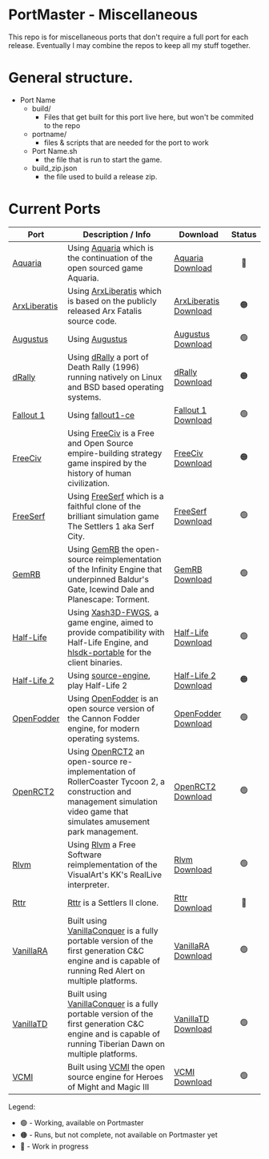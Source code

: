 # PortMaster - Miscellaneous

This repo is for miscellaneous ports that don't require a full port for each release. Eventually I may combine the repos to keep all my stuff together.


# General structure.

- Port Name
  - build/
    - Files that get built for this port live here, but won't be commited to the repo
  - portname/
    - files & scripts that are needed for the port to work
  - Port Name.sh
    - the file that is run to start the game.
  - build_zip.json
    - the file used to build a release zip.


# Current Ports

| Port                 | Description / Info                                                                                                                                                               | Download                      |     Status      |
|----------------------|----------------------------------------------------------------------------------------------------------------------------------------------------------------------------------|-------------------------------|:---------------:|
| [Aquaria][AquP]      | Using [Aquaria][AquG] which is the continuation of the open sourced game Aquaria.                                                                                                | [Aquaria Download][AquD]      | :red_circle:    |
| [ArxLiberatis][ArxP] | Using [ArxLiberatis][ArxG] which is based on the publicly released Arx Fatalis source code.                                                                                      | [ArxLiberatis Download][ArxD] | :orange_circle: |
| [Augustus][AugP]     | Using [Augustus][AugG]                                                                                                                                                           | [Augustus Download][AugD]     | :green_circle:  |
| [dRally][DraP]       | Using [dRally][Drag]  a port of Death Rally (1996) running natively on Linux and BSD based operating systems.                                                                    | [dRally Download][DraD]       | :orange_circle: |
| [Fallout 1][Fo1P]    | Using [fallout1-ce][Fo1G]                                                                                                                                                        | [Fallout 1 Download][Fo1D]    | :green_circle:  |
| [FreeCiv][FrcP]      | Using [FreeCiv][FrcG] is a Free and Open Source empire-building strategy game inspired by the history of human civilization.                                                     | [FreeCiv Download][FrcD]      | :orange_circle: |
| [FreeSerf][FrsP]     | Using [FreeSerf][FrsG] which is a faithful clone of the brilliant simulation game The Settlers 1 aka Serf City.                                                                  | [FreeSerf Download][FrsD]     | :green_circle:  |
| [GemRB][GrbP]        | Using [GemRB][GrbG] the open-source reimplementation of the Infinity Engine that underpinned Baldur's Gate, Icewind Dale and Planescape: Torment.                                | [GemRB Download][GrbD]        | :green_circle:  |
| [Half-Life][HalP]    | Using [Xash3D-FWGS][HalG], a game engine, aimed to provide compatibility with Half-Life Engine, and [hlsdk-portable][HalO] for the client binaries.                              | [Half-Life Download][HalD]    | :green_circle:  |
| [Half-Life 2][Hl2P]  | Using [source-engine][Hl2G], play Half-Life 2                                                                                                                                    | [Half-Life 2 Download][Hl2D]  | :orange_circle: |
| [OpenFodder][OpfP]   | Using [OpenFodder][OpfG] is an open source version of the Cannon Fodder engine, for modern operating systems.                                                                    | [OpenFodder Download][OpfD]   | :green_circle:  |
| [OpenRCT2][OrcP]     | Using [OpenRCT2][OrcG] an open-source re-implementation of RollerCoaster Tycoon 2, a construction and management simulation video game that simulates amusement park management. | [OpenRCT2 Download][OrcD]     | :green_circle:  |
| [Rlvm][RlvP]         | Using [Rlvm][RlvG] a Free Software reimplementation of the VisualArt's KK's RealLive interpreter.                                                                                | [Rlvm Download][RlvD]         | :green_circle:  |
| [Rttr][RttP]         | [Rttr][RttG] is a Settlers II clone.                                                                                                                                             | [Rttr Download][RttD]         | :red_circle:    |
| [VanillaRA][VraP]    | Built using [VanillaConquer][VraG] is a fully portable version of the first generation C&C engine and is capable of running Red Alert on multiple platforms.                     | [VanillaRA Download][VraD]    | :green_circle:  |
| [VanillaTD][VtdP]    | Built using [VanillaConquer][VtdG] is a fully portable version of the first generation C&C engine and is capable of running Tiberian Dawn on multiple platforms.                 | [VanillaTD Download][VtdD]    | :green_circle:  |
| [VCMI][VcmP]         | Built using [VCMI][VcmG] the open source engine for Heroes of Might and Magic III                                                                                                | [VCMI Download][VcmD]         | :green_circle:  |

Legend:
- :green_circle: - Working, available on Portmaster
- :orange_circle: - Runs, but not complete, not available on Portmaster yet
- :red_circle: - Work in progress

[AquP]: https://github.com/kloptops/Portmaster-misc/tree/main/Aquaria
[AquG]: https://github.com/AquariaOSE/Aquaria
[AquD]: https://github.com/kloptops/Portmaster-misc/raw/main/releases/Aquaria.zip

[ArxP]: https://github.com/kloptops/Portmaster-misc/tree/main/ArxLiberatis
[ArxG]: https://github.com/arx/ArxLibertatis
[ArxD]: https://github.com/kloptops/Portmaster-misc/raw/main/releases/ArxLiberatis.zip

[AugP]: https://github.com/kloptops/Portmaster-misc/tree/main/Augustus
[AugG]: https://github.com/Keriew/augustus
[AugD]: https://github.com/kloptops/Portmaster-misc/raw/main/releases/Augustus.zip

[DraP]: https://github.com/kloptops/Portmaster-misc/tree/main/dRally
[DraG]: https://github.com/urxp/dRally
[DraD]: https://github.com/kloptops/Portmaster-misc/raw/main/releases/dRally.zip

[Fo1P]: https://github.com/kloptops/Portmaster-misc/tree/main/Fallout%201
[Fo1G]: https://github.com/alexbatalov/fallout1-ce
[Fo1D]: https://github.com/kloptops/Portmaster-misc/raw/main/releases/Fallout1.zip

[FrcP]: https://github.com/kloptops/Portmaster-misc/tree/main/FreeCiv
[FrcG]: https://github.com/freeciv/freeciv
[FrcD]: https://github.com/kloptops/Portmaster-misc/raw/main/releases/FreeCiv.zip

[FrsP]: https://github.com/kloptops/Portmaster-misc/tree/main/FreeSerf
[FrsG]: https://github.com/freeserf/freeserf
[FrsD]: https://github.com/kloptops/Portmaster-misc/raw/main/releases/FreeSerf.zip

[GrbP]: https://github.com/kloptops/Portmaster-misc/tree/main/GemRB
[GrbG]: https://github.com/gemrb/gemrb
[GrbD]: https://github.com/kloptops/Portmaster-misc/raw/main/releases/GemRB.zip

[HalP]: https://github.com/kloptops/Portmaster-misc/tree/main/Half-Life
[HalG]: https://github.com/FWGS/xash3d-fwgs
[HalO]: https://github.com/FWGS/hlsdk-portable
[HalD]: https://github.com/kloptops/Portmaster-misc/raw/main/releases/Half-Life.zip

[Hl2P]: https://github.com/kloptops/Portmaster-misc/tree/main/Half-Life%202
[Hl2G]: https://github.com/nillerusr/source-engine
[Hl2D]: https://github.com/kloptops/Portmaster-misc/raw/main/releases/Half-Life2.zip

[OpfP]: https://github.com/kloptops/Portmaster-misc/tree/main/OpenFodder
[OpfG]: https://github.com/OpenFodder/openfodder
[OpfD]: https://github.com/kloptops/Portmaster-misc/raw/main/releases/OpenFodder.zip

[OrcP]: https://github.com/kloptops/Portmaster-misc/tree/main/OpenRCT2
[OrcG]: https://github.com/kloptops/OpenRCT2
[OrcD]: https://github.com/kloptops/Portmaster-misc/raw/main/releases/OpenRCT2.zip

[RlvP]: https://github.com/kloptops/Portmaster-misc/tree/main/Rlvm
[RlvG]: https://github.com/kloptops/rlvm
[RlvD]: https://github.com/kloptops/Portmaster-misc/raw/main/releases/Rlvm.zip

[RttP]: https://github.com/kloptops/Portmaster-misc/tree/main/Rttr
[RttG]: https://github.com/Return-To-The-Roots/s25client
[RttD]: https://github.com/kloptops/Portmaster-misc/raw/main/releases/Rttr.zip

[VraP]: https://github.com/kloptops/Portmaster-misc/tree/main/VanillaRA
[VraG]: https://github.com/TheAssemblyArmada/Vanilla-Conquer
[VraD]: https://github.com/kloptops/Portmaster-misc/raw/main/releases/VanillaRA.zip

[VtdP]: https://github.com/kloptops/Portmaster-misc/tree/main/VanillaTD
[VtdG]: https://github.com/TheAssemblyArmada/Vanilla-Conquer
[VtdD]: https://github.com/kloptops/Portmaster-misc/raw/main/releases/VanillaTD.zip

[VcmP]: https://github.com/kloptops/Portmaster-misc/tree/main/VCMI
[VcmG]: https://vcmi.eu
[VcmD]: https://github.com/kloptops/Portmaster-misc/raw/main/releases/VCMI.zip
